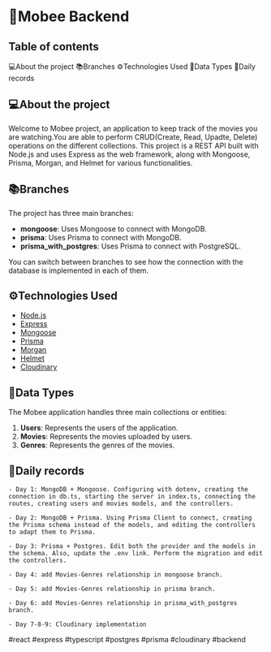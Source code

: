 # 🐝Mobee Backend

## Table of contents

💻About the project
📚Branches
⚙️Technologies Used
📍Data Types
📝Daily records

## 💻About the project

Welcome to Mobee project, an application to keep track of the movies you are watching.You are able to perform CRUD(Create, Read, Upadte, Delete) operations on the different collections.
 This project is a REST API built with Node.js and uses Express as the web framework, along with Mongoose, Prisma, Morgan, and Helmet for various functionalities.


## 📚Branches

The project has three main branches:

- **mongoose**: Uses Mongoose to connect with MongoDB.
- **prisma**: Uses Prisma to connect with MongoDB.
- **prisma_with_postgres**: Uses Prisma to connect with PostgreSQL.

You can switch between branches to see how the connection with the database is implemented in each of them.

## ⚙️Technologies Used

- [Node.js](https://nodejs.org/)
- [Express](https://expressjs.com/)
- [Mongoose](https://mongoosejs.com/)
- [Prisma](https://www.prisma.io/)
- [Morgan](https://github.com/expressjs/morgan)
- [Helmet](https://helmetjs.github.io/)
- [Cloudinary](https://cloudinary.com/documentation)

## 📍Data Types

The Mobee application handles three main collections or entities:

1. **Users**: Represents the users of the application.
2. **Movies**: Represents the movies uploaded by users.
3. **Genres**: Represents the genres of the movies.


## 📝Daily records
    - Day 1: MongoDB + Mongoose. Configuring with dotenv, creating the connection in db.ts, starting the server in index.ts, connecting the routes, creating users and movies models, and the controllers.

    - Day 2: MongoDB + Prisma. Using Prisma Client to connect, creating the Prisma schema instead of the models, and editing the controllers to adapt them to Prisma.

    - Day 3: Prisma + Postgres. Edit both the provider and the models in the schema. Also, update the .env link. Perform the migration and edit the controllers.

    - Day 4: add Movies-Genres relationship in mongoose branch.

    - Day 5: add Movies-Genres relationship in prisma branch.

    - Day 6: add Movies-Genres relationship in prisma_with_postgres branch.
    
    - Day 7-8-9: Cloudinary implementation



#react #express #typescript #postgres #prisma #cloudinary #backend
